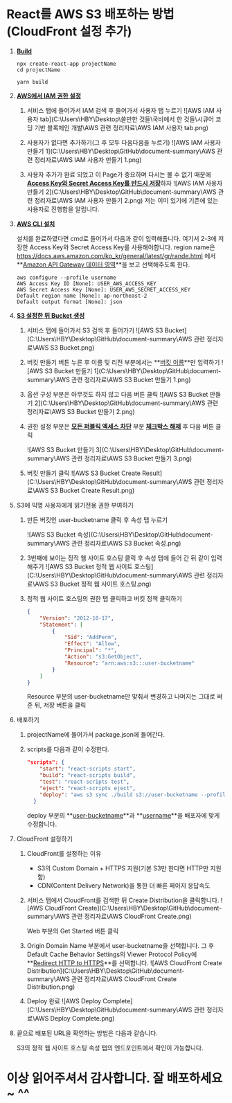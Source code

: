 # React를 AWS S3 배포하는 방법(CloudFront 설정 추가)

1. **<u>Build</u>**

   ```react
   npx create-react-app projectName
   cd projectName
   
   yarn build
   ```

2. **<u>AWS에서 IAM 권한 설정</u>** 

   1. 서비스 탭에 들어가서 IAM 검색 후 들어가서 사용자 탭 누르기
      ![AWS IAM 사용자 tab](C:\Users\HBY\Desktop\쓸만한 것들\국비에서 한 것들\시큐어 코딩 기반 블록체인 개발\AWS 관련 정리자료\AWS IAM 사용자 tab.png)

   2. 사용자가 없다면 추가하기(그 후 모두 다음다음을 누르기)
      ![AWS IAM 사용자 만들기 1](C:\Users\HBY\Desktop\GitHub\document-summary\AWS 관련 정리자료\AWS IAM 사용자 만들기 1.png)
   3. 사용자 추가가 완료 되었고 이 Page가 중요하며 다시는 볼 수 없기 때문에 <u>**Access Key와 Secret Access Key를 반드시 저장**</u>하자
      ![AWS IAM 사용자 만들기 2](C:\Users\HBY\Desktop\GitHub\document-summary\AWS 관련 정리자료\AWS IAM 사용자 만들기 2.png)
      저는 이미 있기에 기존에 있는 사용자로 진행함을 알립니다. 

3. **<u>AWS CLI 설치</u>**

   설치를 완료하였다면 cmd로 들어가서 다음과 같이 입력해줍니다. 
   여기서 2-3에 저장한 Access Key와 Secret Access Key를 사용해야합니다. 
   region name은 https://docs.aws.amazon.com/ko_kr/general/latest/gr/rande.html 에서 **<u>Amazon API Gateway 데이터 영역</u>**을 보고 선택해주도록 한다. 

   ```
   aws configure --profile username
   AWS Access Key ID [None]: USER_AWS_ACCESS_KEY
   AWS Secret Access Key [None]: USER_AWS_SECRET_ACCESS_KEY
   Default region name [None]: ap-northeast-2
   Default output format [None]: json
   ```

4. **<u>S3 설정한 뒤 Bucket 생성</u>**

   1. 서비스 탭에 들어가서 S3 검색 후 들어가기
      ![AWS S3 Bucket](C:\Users\HBY\Desktop\GitHub\document-summary\AWS 관련 정리자료\AWS S3 Bucket.png)

   2. 버킷 만들기 버튼 누른 후 이름 및 리전 부분에서는 **<u>버킷 이름</u>**만 입력하기
      ![AWS S3 Bucket 만들기 1](C:\Users\HBY\Desktop\GitHub\document-summary\AWS 관련 정리자료\AWS S3 Bucket 만들기 1.png)

   3. 옵션 구성 부분은 아무것도 하지 않고 다음 버튼 클릭
      ![AWS S3 Bucket 만들기 2](C:\Users\HBY\Desktop\GitHub\document-summary\AWS 관련 정리자료\AWS S3 Bucket 만들기 2.png)

   4. 권한 설정 부분은 **<u>모든 퍼블릭 엑세스 차단</u>** 부분 **<u>체크박스 해제</u>** 후 다음 버튼 클릭

      ![AWS S3 Bucket 만들기 3](C:\Users\HBY\Desktop\GitHub\document-summary\AWS 관련 정리자료\AWS S3 Bucket 만들기 3.png)

   5. 버킷 만들기 클릭
      ![AWS S3 Bucket Create Result](C:\Users\HBY\Desktop\GitHub\document-summary\AWS 관련 정리자료\AWS S3 Bucket Create Result.png)

5. S3에 익명 사용자에게 읽기전용 권한 부여하기

   1. 만든 버킷인 user-bucketname 클릭 후 속성 탭 누르기 

      ![AWS S3 Bucket 속성](C:\Users\HBY\Desktop\GitHub\document-summary\AWS 관련 정리자료\AWS S3 Bucket 속성.png)

   2. 3번째에 보이는 정적 웹 사이트 호스팅 클릭 후 속성 탭에 들어 간 뒤 같이 입력해주기
      ![AWS S3 Bucket 정적 웹 사이트 호스팅](C:\Users\HBY\Desktop\GitHub\document-summary\AWS 관련 정리자료\AWS S3 Bucket 정적 웹 사이트 호스팅.png)

   3. 정적 웹 사이트 호스팅의 권한 탭 클릭하고 버킷 정책 클릭하기

      ```json
      {
          "Version": "2012-10-17",
          "Statement": [
              {
                  "Sid": "AddPerm",
                  "Effect": "Allow",
                  "Principal": "*",
                  "Action": "s3:GetObject",
                  "Resource": "arn:aws:s3:::user-bucketname"
              }
          ]
      }
      ```

      Resource 부분의 user-bucketname만 맞춰서 변경하고 나머지는 그대로 써준 뒤, 저장 버튼을 클릭

6. 배포하기 

   1. projectName에 들어가서 package.json에 들어간다. 

   2. scripts를 다음과 같이 수정한다. 

      ```json
      "scripts": {
          "start": "react-scripts start",
          "build": "react-scripts build",
          "test": "react-scripts test",
          "eject": "react-scripts eject",
          "deploy": "aws s3 sync ./build s3://user-bucketname --profile=username"
        }
      ```

      deploy 부분의 **<u>user-bucketname</u>**과 **<u>username</u>**을 배포자에 맞게 수정합니다. 

7. CloudFront 설정하기

   1. CloudFront를 설정하는 이유

      - S3의 Custom Domain + HTTPS 지원(기본 S3만 한다면 HTTP만 지원함)
      - CDN(Content Delivery Network)을 통한 더 빠른 페이지 응답속도

   2. 서비스 탭에서 CloudFront를 검색한 뒤 Create Distribution을 클릭합니다. 
      ![AWS CloudFront Create](C:\Users\HBY\Desktop\GitHub\document-summary\AWS 관련 정리자료\AWS CloudFront Create.png)

      Web 부분의 Get Started 버튼 클릭

   3. Origin Domain Name 부분에서 user-bucketname을 선택합니다. 
      그 후 Default Cache Behavior Settings의 Viewer Protocol Policy에 **<u>Redirect HTTP to HTTPS</u>**를 선택합니다. 
      ![AWS CloudFront Create Distribution](C:\Users\HBY\Desktop\GitHub\document-summary\AWS 관련 정리자료\AWS CloudFront Create Distribution.png)

   4. Deploy 완료
      ![AWS Deploy Complete](C:\Users\HBY\Desktop\GitHub\document-summary\AWS 관련 정리자료\AWS Deploy Complete.png)

8. 끝으로 배포된 URL을 확인하는 방법은 다음과 같습니다. 

   S3의 정적 웹 사이트 호스팅 속성 탭의 엔드포인트에서 확인이 가능합니다. 

# **이상 읽어주셔서 감사합니다. 잘 배포하세요~ ^^**

